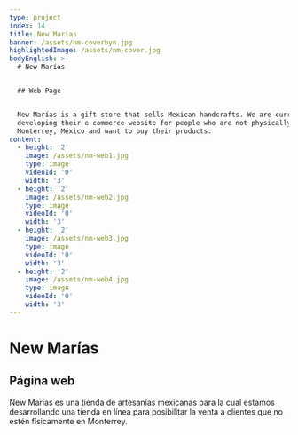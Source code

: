 ```yaml
---
type: project
index: 14
title: New Marias
banner: /assets/nm-coverbyn.jpg
highlightedImage: /assets/nm-cover.jpg
bodyEnglish: >-
  # New Marías


  ## Web Page 


  New Marías is a gift store that sells Mexican handcrafts. We are currently
  developing their e commerce website for people who are not physically in
  Monterrey, México and want to buy their products.
content:
  - height: '2'
    image: /assets/nm-web1.jpg
    type: image
    videoId: '0'
    width: '3'
  - height: '2'
    image: /assets/nm-web2.jpg
    type: image
    videoId: '0'
    width: '3'
  - height: '2'
    image: /assets/nm-web3.jpg
    type: image
    videoId: '0'
    width: '3'
  - height: '2'
    image: /assets/nm-web4.jpg
    type: image
    videoId: '0'
    width: '3'
---
```

# New Marías

## Página web

New Marias es una tienda de artesanías mexicanas para la cual estamos desarrollando una tienda en línea para posibilitar la venta a clientes que no estén físicamente en Monterrey.
